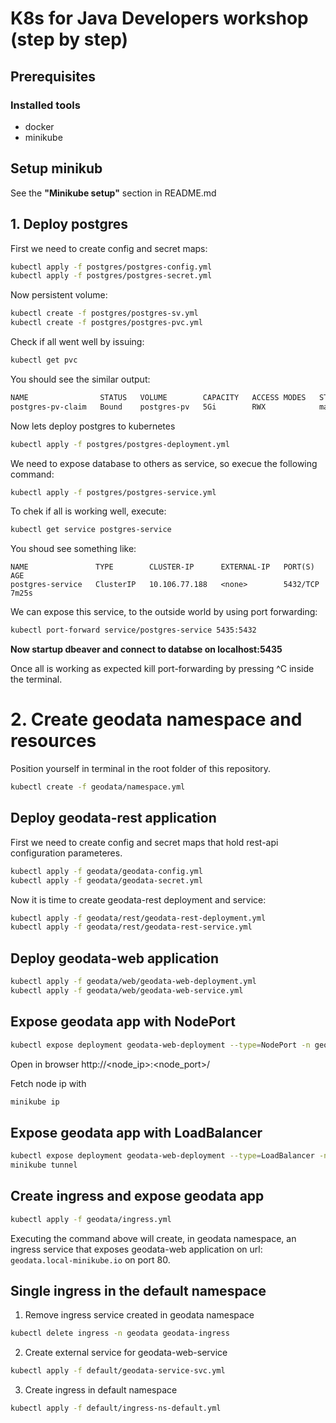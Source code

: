 # K8s for Java Developers workshop (step by step)

## Prerequisites

### Installed tools
- docker
- minikube

## Setup minikub
See the **"Minikube setup"** section in README.md


## 1. Deploy postgres

First we need to create config and secret maps:
```bash
kubectl apply -f postgres/postgres-config.yml
kubectl apply -f postgres/postgres-secret.yml
```
Now persistent volume:

```bash
kubectl create -f postgres/postgres-sv.yml
kubectl create -f postgres/postgres-pvc.yml
```

Check if all went well by issuing:

```bash
kubectl get pvc
```
You should see the similar output:

```bash
NAME                STATUS   VOLUME        CAPACITY   ACCESS MODES   STORAGECLASS   AGE
postgres-pv-claim   Bound    postgres-pv   5Gi        RWX            manual         35s
```

Now lets deploy postgres to kubernetes

```bash
kubectl apply -f postgres/postgres-deployment.yml
```

We need to expose database to others as service, so execue the following command:

```bash
kubectl apply -f postgres/postgres-service.yml
```

To chek if all is working well, execute:

```bash
kubectl get service postgres-service
```

You shoud see something like:

```
NAME               TYPE        CLUSTER-IP      EXTERNAL-IP   PORT(S)    AGE
postgres-service   ClusterIP   10.106.77.188   <none>        5432/TCP   7m25s
```

We can expose this service, to the outside world by using port forwarding:

```bash
kubectl port-forward service/postgres-service 5435:5432
```

**Now startup dbeaver and connect to databse on localhost:5435**

Once all is working as expected kill port-forwarding by pressing ^C inside the terminal.

# 2. Create geodata namespace and resources

Position yourself in terminal in the root folder of this repository.

```bash
kubectl create -f geodata/namespace.yml
```

## Deploy geodata-rest application

First we need to create config and secret maps that hold rest-api configuration parameteres.

```bash
kubectl apply -f geodata/geodata-config.yml
kubectl apply -f geodata/geodata-secret.yml
```
Now it is time to create geodata-rest deployment and service:

```bash
kubectl apply -f geodata/rest/geodata-rest-deployment.yml
kubectl apply -f geodata/rest/geodata-rest-service.yml
```

## Deploy geodata-web application

```bash
kubectl apply -f geodata/web/geodata-web-deployment.yml
kubectl apply -f geodata/web/geodata-web-service.yml
```

## Expose geodata app with NodePort

```bash
kubectl expose deployment geodata-web-deployment --type=NodePort -n geodata
```
Open in browser http://<node_ip>:<node_port>/

Fetch node ip with
```bash  
minikube ip
```

## Expose geodata app with LoadBalancer

```bash 
kubectl expose deployment geodata-web-deployment --type=LoadBalancer -n geodata
minikube tunnel
```


## Create ingress and expose geodata app

```bash
kubectl apply -f geodata/ingress.yml
```

Executing the command above will create, in geodata namespace, an ingress service that exposes geodata-web application on url: `geodata.local-minikube.io` on port 80.

## Single ingress in the default namespace

1. Remove ingress service created in geodata namespace
```bash
kubectl delete ingress -n geodata geodata-ingress
```

2. Create external service for geodata-web-service
```bash
kubectl apply -f default/geodata-service-svc.yml
```

3. Create ingress in default namespace
```bash
kubectl apply -f default/ingress-ns-default.yml
```


